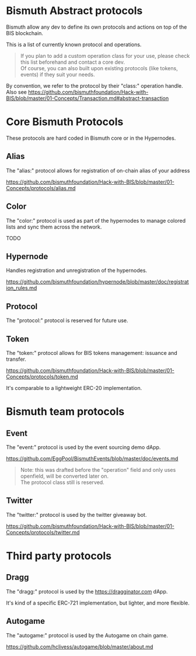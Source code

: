 # Bismuth Abstract protocols

Bismuth allow any dev to define its own protocols and actions on top of the BIS blockchain.

This is a list of currently known protocol and operations.

> If you plan to add a custom operation class for your use, please check this list beforehand and contact a core dev.  
  Of course, you can also built upon existing protocols (like tokens, events) if they suit your needs.

By convention, we refer to the protocol by their "class:" operation handle.  
Also see https://github.com/bismuthfoundation/Hack-with-BIS/blob/master/01-Concepts/Transaction.md#abstract-transaction

# Core Bismuth Protocols

These protocols are hard coded in Bismuth core or in the Hypernodes.

## Alias

The "alias:" protocol allows for registration of on-chain alias of your address

https://github.com/bismuthfoundation/Hack-with-BIS/blob/master/01-Concepts/protocols/alias.md

## Color

The "color:" protocol is used as part of the hypernodes to manage colored lists and sync them across the network.

TODO

## Hypernode

Handles registration and unregistration of the hypernodes.

https://github.com/bismuthfoundation/hypernode/blob/master/doc/registration_rules.md


## Protocol

The "protocol:" protocol is reserved for future use.


## Token

The "token:" protocol allows for BIS tokens management: issuance and transfer.

https://github.com/bismuthfoundation/Hack-with-BIS/blob/master/01-Concepts/protocols/token.md

It's comparable to a lightweight ERC-20 implementation.


# Bismuth team protocols

## Event

The "event:" protocol is used by the event sourcing demo dApp.

https://github.com/EggPool/BismuthEvents/blob/master/doc/events.md

> Note: this was drafted before the "operation" field and only uses openfield, will be converted later on.  
The protocol class still is reserved.


## Twitter

The "twitter:" protocol is used by the twitter giveaway bot.

https://github.com/bismuthfoundation/Hack-with-BIS/blob/master/01-Concepts/protocols/twitter.md

# Third party protocols

## Dragg

The "dragg:" protocol is used by the https://dragginator.com dApp.

It's kind of a specific ERC-721 implementation, but lighter, and more flexible.

## Autogame

The "autogame:" protocol is used by the Autogame on chain game.

https://github.com/hclivess/autogame/blob/master/about.md


